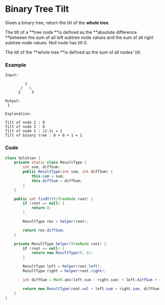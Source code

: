 # Binary Tree Tilt

Given a binary tree, return the tilt of the **whole tree**.

The tilt of a **tree node **is defined as the **absolute difference **between the sum of all left subtree node values and the sum of all right subtree node values. Null node has tilt 0.

The tilt of the **whole tree **is defined as the sum of all nodes' tilt.

### **Example**

```
Input:

         1
       /   \
      2     3

Output:
 1

Explanation:

Tilt of node 2 : 0
Tilt of node 3 : 0
Tilt of node 1 : |2-3| = 1
Tilt of binary tree : 0 + 0 + 1 = 1
```

### Code

```java
class Solution {
    private static class ResultType {
        int sum, diffSum;
        public ResultType(int sum, int diffSum) {
            this.sum = sum;
            this.diffSum = diffSum;
        }
    }

    public int findTilt(TreeNode root) {
        if (root == null) {
            return 0;
        }

        ResultType res = helper(root);

        return res.diffSum;
    }

    private ResultType helper(TreeNode root) {
        if (root == null) {
            return new ResultType(0, 0);
        }

        ResultType left = helper(root.left);
        ResultType right = helper(root.right);

        int diffSum = Math.abs(left.sum - right.sum) + left.diffSum + right.diffSum; 

        return new ResultType(root.val + left.sum + right.sum, diffSum);
    }
}
```



